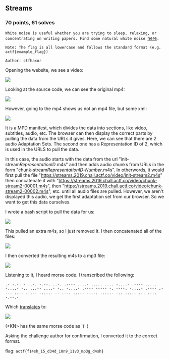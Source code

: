 ## Streams
### 70 points, 61 solves

`White noise is useful whether you are trying to sleep, relaxing, or concentrating on writing papers. Find some natural white noise `<a href='https://streams.2019.chall.actf.co/'>here</a>`.`

`Note: The flag is all lowercase and follows the standard format (e.g. actf{example_flag})`

`Author: ctfhaxor`

Opening the website, we see a video:

<IMG SRC='https://cdn.discordapp.com/attachments/532350033241309226/572128486500859914/unknown.png'>

Looking at the source code, we can see the original mp4:

<IMG SRC='https://cdn.discordapp.com/attachments/532350033241309226/572128574752948225/unknown.png'>
  
However, going to the mp4 shows us not an mp4 file, but some xml:

<IMG SRC='https://cdn.discordapp.com/attachments/532350033241309226/572128656659447882/unknown.png'>
  
It is a MPD manifest, which divides the data into sections, like video, subtitles, audio, etc. The browser can then display the correct parts by pulling the data from the URLs it gives. Here, we can see that there are 2 audio Adaptation Sets. The second one has a Representation ID of 2, which is used in the URLS to pull the data.

In this case, the audio starts with the data from the url "init-stream$RepresentationID$.m4s" and then adds audio chunks from URLs in the form "chunk-stream$RepresentationID$-$Number%05d$.m4s". In otherwords, it would first pull the file "https://streams.2019.chall.actf.co/video/init-stream2.m4s" then concatenate it with "https://streams.2019.chall.actf.co/video/chunk-stream2-00001.m4s", then "https://streams.2019.chall.actf.co/video/chunk-stream2-00002.m4s", etc. until all audio files are pulled. However, we aren't displayed this audio, we get the first adaptation set from our browser. So we want to get this data ourselves.

I wrote a bash script to pull the data for us:

<IMG SRC='https://cdn.discordapp.com/attachments/532350033241309226/572129319195770907/unknown.png'>
  
This pulled an extra m4s, so I just removed it. I then concatenated all of the files:

<IMG SRC='https://cdn.discordapp.com/attachments/532350033241309226/572129665632698383/unknown.png'>
  
I then converted the resulting m4s to a mp3 file:

<IMG SRC='https://cdn.discordapp.com/attachments/532350033241309226/572135472793649152/unknown.png'>
  
Listening to it, I heard morse code. I transcribed the following:
```
.- -.-. - ..-. -.--. ..-. .---- ....- ..... .... -....- .---- ..... -....- -.. ...-- ....- -.. -....- .---- ----- -. ----. -....- .---- .---- ...- ...-- -....- -- .--. ...-- ----. -....- -.. ....- ... .... -.--.-
```
Which <a href='https://morsecode.scphillips.com/translator.html'>translates</a> to:

<IMG SRC='https://cdn.discordapp.com/attachments/532350033241309226/572135819037376512/unknown.png'>

(\<KN\> has the same morse code as '(' )

Asking the challenge author for confirmation, I converted it to the correct format.

flag: `actf{f14sh_15_d34d_10n9_11v3_mp3g_d4sh}`
